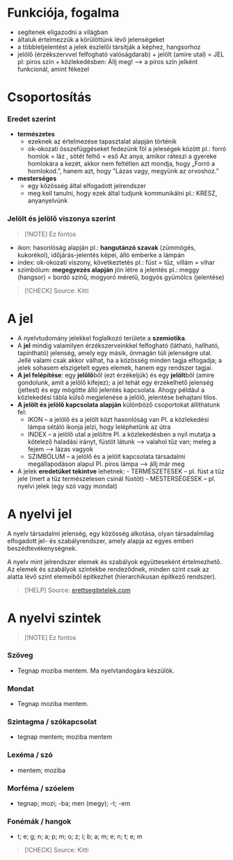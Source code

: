 
# Funkciója, fogalma

- segítenek eligazodni a világban
- általuk értelmezzük a körülöttünk lévő jelenségeket
- a többletjelentést a jelek észlelői társítják a képhez, hangsorhoz
- jelölő (érzékszervvel felfogható valóságdarab) + jelölt (amire utal) = JEL
	pl: piros szín + közlekedésben: Állj meg! —> a piros szín jelként funkcionál, amint fékezel

# Csoportosítás

### Eredet szerint

- **természetes**
	- ezeknek az értelmezése tapasztalat alapján történik
	- ok-okozati összefüggéseket fedezünk föl a jeleségek között
		pl.: forró homlok = láz , sötét felhő = eső 
		Az anya, amikor ráteszi a gyereke homlokára a kezét, akkor nem feltétlen azt mondja, hogy „Forró a homlokod.”, hanem azt, hogy ”Lázas vagy, megyünk az orvoshoz.”
- **mesterséges**
	- egy közösség által elfogadott jelrendszer
	- meg kell tanulni, hogy ezek által tudjunk kommunikálni
		pl.: KRESZ, anyanyelvünk

### Jelölt és jelölő viszonya szerint

> [!NOTE] Ez fontos

- ikon: hasonlóság alapján
	pl.: **hangutánzó szavak** (zümmögés, kukorékol), időjárás-jelentés képei, álló emberke a lámpán
- index: ok-okozati viszony, következtetés
	pl.: füst = tűz, villám = vihar 
- szimbólum: **megegyezés alapján** jön létre a jelentés
	pl.: meggy (hangsor) = bordó színű, mogyoró méretű, bogyós gyümölcs (jelentése)

> [!CHECK] Source: Kitti

# A jel

- A nyelvtudomány jelekkel foglalkozó területe a **szemiotika**.
- A **jel** mindig valamilyen érzékszerveinkkel felfogható (látható, hallható, tapintható) jelenség, amely egy másik, önmagán túli jelenségre utal. Jellé valami csak akkor válhat, ha a közösség minden tagja elfogadja; a jelek sohasem elszigetelt egyes elemek, hanem egy rendszer tagjai.
- **A jel felépítése**: egy **jelölő**ből (ezt érzékeljük) és egy **jelölt**ből (amire gondolunk, amit a jelölő kifejez); a jel tehát egy érzékelhető jelenség (jeltest) és egy mögötte álló jelentés kapcsolata. Ahogy például a közlekedési tábla külső megjelenése a jelölő, jelentése behajtani tilos.
- **A jelölt és jelölő kapcsolata alapján** különböző csoportokat állíthatunk fel:
	- IKON – a jelölő és a jelölt közt hasonlóság van
		Pl. a közlekedési lámpa sétáló ikonja jelzi, hogy leléphetünk az útra
	- INDEX – a jelölő utal a jelöltre
		Pl. a közlekedésben a nyíl mutatja a kötelező haladási irányt, füstöt látunk —> valahol tűz van; meleg a fejem —> lázas vagyok
	- SZIMBÓLUM – a jelölő és a jelölt kapcsolata társadalmi megállapodáson alapul
		Pl. piros lámpa —> állj már meg
- A jelek **eredetüket tekintve** lehetnek:
	- TERMÉSZETESEK – pl. füst a tűz jele (mert a tűz természetesen csinál füstöt)
	- MESTERSÉGESEK – pl. nyelvi jelek (egy szó vagy mondat)

# A nyelvi jel

A nyelv társadalmi jelenség, egy közösség alkotása, olyan társadalmilag elfogadott jel- és szabályrendszer, amely alapja az egyes emberi beszédtevékenységnek.

A nyelv mint jelrendszer elemek és szabályok együtteseként értelmezhető. Az elemek és szabályok szintekbe rendeződnek, minden szint csak az alatta lévő szint elemeiből építkezhet (hierarchikusan építkező rendszer).

> [!HELP] Source: [erettsegitetelek.com](https://erettsegitetelek.com/2021/01/a-nyelv-mint-jelrendszer/)

# A nyelvi szintek

> [!NOTE] Ez fontos

### Szöveg

- Tegnap moziba mentem. Ma nyelvtandogára készülök.

### Mondat

- Tegnap moziba mentem.

### Szintagma / szókapcsolat

- tegnap mentem; moziba mentem

### Lexéma / szó

- mentem; moziba

### Morféma / szóelem

- tegnap; mozi; -ba; men (megy); -t; -em

### Fonémák / hangok

- t; e; g; n; a; p; m; o; z; i; b; a; m; e; n; t; e; m

> [!CHECK] Source: Kitti
